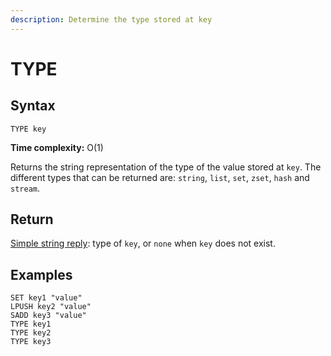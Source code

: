 ```yaml
---
description: Determine the type stored at key
---
```


# TYPE

## Syntax

    TYPE key

**Time complexity:** O(1)

Returns the string representation of the type of the value stored at `key`.
The different types that can be returned are: `string`, `list`, `set`, `zset`,
`hash` and `stream`.

## Return

[Simple string reply](https://redis.io/docs/reference/protocol-spec#resp-simple-strings): type of `key`, or `none` when `key` does not exist.

## Examples

```cli
SET key1 "value"
LPUSH key2 "value"
SADD key3 "value"
TYPE key1
TYPE key2
TYPE key3
```
